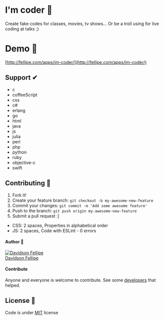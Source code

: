 # I'm coder 👾
Create fake codes for classes, movies, tv shows... Or be a troll using for live coding at talks ;)

# Demo 🚀

[http://fellipe.com/apps/im-coder/](http://fellipe.com/apps/im-coder/)

## Support ✔︎

* c
* coffeeScript
* css
* c#
* erlang
* go
* html
* java
* js
* julia
* perl
* php
* python
* ruby
* objective-c
* swift

## Contributing 👣

1. Fork it!
2. Create your feature branch: `git checkout -b my-awesome-new-feature`
3. Commit your changes: `git commit -m 'Add some awesome feature'`
4. Push to the branch: `git push origin my-awesome-new-feature`
5. Submit a pull request :]

* CSS: 2 spaces, Properties in alphabetical order
* JS: 2 spaces, Code with ESLint - 0 errors

#### Author 👤

[![Davidson Fellipe](http://gravatar.com/avatar/054c583ad5dc09a861874e14dcb43e4c?s=70)](https://github.com/davidsonfellipe)
<br>
[Davidson Fellipe](https://github.com/davidsonfellipe)

#### Contribute

Anyone and everyone is welcome to contribute. See some [developers](https://github.com/davidsonfellipe/im-coder/graphs/contributors) that helped.

## License 📖

Code is under [MIT](http://davidsonfellipe.mit-license.org) license
